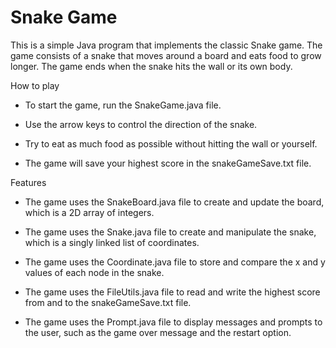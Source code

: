 # Snake Game
This is a simple Java program that implements the classic Snake game. The game consists of a snake that moves around a board and eats food to grow longer. The game ends when the snake hits the wall or its own body.

How to play

* To start the game, run the SnakeGame.java file.

* Use the arrow keys to control the direction of the snake.

* Try to eat as much food as possible without hitting the wall or yourself.

* The game will save your highest score in the snakeGameSave.txt file.

Features

* The game uses the SnakeBoard.java file to create and update the board, which is a 2D array of integers.

* The game uses the Snake.java file to create and manipulate the snake, which is a singly linked list of coordinates.

* The game uses the Coordinate.java file to store and compare the x and y values of each node in the snake.

* The game uses the FileUtils.java file to read and write the highest score from and to the snakeGameSave.txt file.

* The game uses the Prompt.java file to display messages and prompts to the user, such as the game over message and the restart option.

